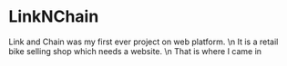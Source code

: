 # LinkNChain

Link and Chain was my first ever project on web platform. 
\n
It is a retail bike selling shop which needs a website.
\n
That is where I came in
